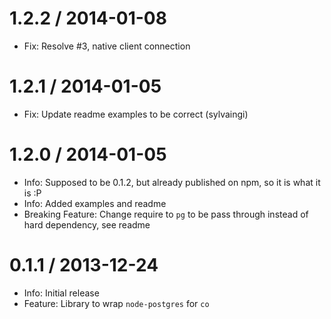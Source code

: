 
1.2.2 / 2014-01-08
==================

 * Fix: Resolve #3, native client connection

1.2.1 / 2014-01-05
==================

 * Fix: Update readme examples to be correct (sylvaingi)

1.2.0 / 2014-01-05
==================

 * Info: Supposed to be 0.1.2, but already published on npm, so it is what it is :P
 * Info: Added examples and readme
 * Breaking Feature: Change require to `pg` to be pass through instead of hard dependency, see readme

0.1.1 / 2013-12-24
==================

 * Info: Initial release
 * Feature: Library to wrap `node-postgres` for `co`

